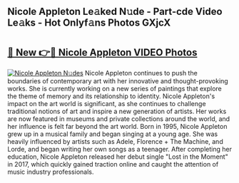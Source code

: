## Nicole Appleton Le𝚊ked N𝚞de - Part-cde Video Le𝚊ks - Hot Onlyf𝚊ns Photos GXjcX

# <h2><a href="http://ab97861.deff.icu/?id=Nicole+Appleton">🔗 New 👉🔴 Nicole Appleton VIDEO Photos</a></h2>

[![Nicole Appleton N𝚞des](https://i.imgur.com/rIISA9y.gif)](http://ab97861.deff.icu/?id=Nicole+Appleton)
Nicole Appleton continues to push the boundaries of contemporary art with her innovative and thought-provoking works. She is currently working on a new series of paintings that explore the theme of memory and its relationship to identity. Nicole Appleton's impact on the art world is significant, as she continues to challenge traditional notions of art and inspire a new generation of artists. Her works are now featured in museums and private collections around the world, and her influence is felt far beyond the art world. Born in 1995, Nicole Appleton grew up in a musical family and began singing at a young age. She was heavily influenced by artists such as Adele, Florence + The Machine, and Lorde, and began writing her own songs as a teenager. After completing her education, Nicole Appleton released her debut single "Lost in the Moment" in 2017, which quickly gained traction online and caught the attention of music industry professionals.
